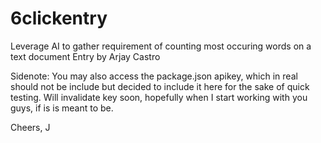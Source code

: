 # 6clickentry

Leverage AI to gather requirement of counting most occuring words on a text document
Entry by Arjay Castro

Sidenote: You may also access the package.json apikey, which in real should not be include but decided to include it here for the sake of quick testing.
Will invalidate key soon, hopefully when I start working with you guys, if is is meant to be.

Cheers,
J
